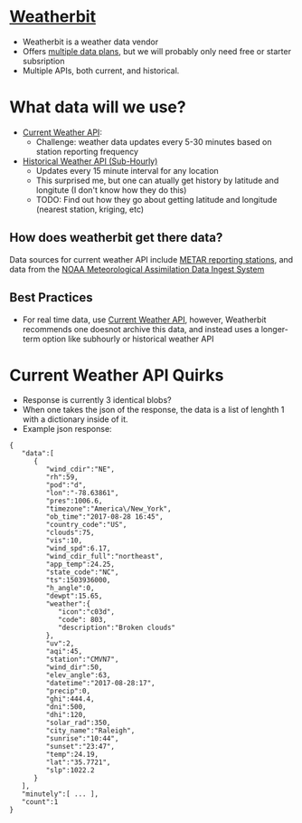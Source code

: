 # [Weatherbit](https://www.weatherbit.io/features)
- Weatherbit is a weather data vendor
- Offers [multiple data plans](https://www.weatherbit.io/pricing), but we will probably only need free or starter subsription
- Multiple APIs, both current, and historical.

# What data will we use?
- [Current Weather API](https://www.weatherbit.io/api/weather-current):
    - Challenge: weather data updates every 5-30 minutes based on station reporting frequency
- [Historical Weather API (Sub-Hourly)](https://www.weatherbit.io/api/weather-history-subhourly)
    - Updates every 15 minute interval for any location
    - This surprised me, but one can atually get history by latitude and longitute (I don't know how they do this)
    - TODO: Find out how they go about getting latitude and longitude (nearest station, kriging, etc)


## How does weatherbit get there data?
Data sources for current weather API include [METAR reporting stations](https://www.aviationweather.gov/metar), and data from the [NOAA Meteorological Assimilation Data Ingest System](https://madis.ncep.noaa.gov/)

## Best Practices
- For real time data, use [Current Weather API](https://www.weatherbit.io/api/weather-current), however, Weatherbit recommends one doesnot archive this data, and instead uses a longer-term option like subhourly or historical weather API

# Current Weather API Quirks
- Response is currently 3 identical blobs?
- When one takes the json of the response, the data is a list of lenghth 1 with a dictionary inside of it.
- Example json response:
```
{
   "data":[
      {
         "wind_cdir":"NE",
         "rh":59,
         "pod":"d",
         "lon":"-78.63861",
         "pres":1006.6,
         "timezone":"America\/New_York",
         "ob_time":"2017-08-28 16:45",
         "country_code":"US",
         "clouds":75,
         "vis":10,
         "wind_spd":6.17,
         "wind_cdir_full":"northeast",
         "app_temp":24.25,
         "state_code":"NC",
         "ts":1503936000,
         "h_angle":0,
         "dewpt":15.65,
         "weather":{
            "icon":"c03d",
            "code": 803,
            "description":"Broken clouds"
         },
         "uv":2,
         "aqi":45,
         "station":"CMVN7",
         "wind_dir":50,
         "elev_angle":63,
         "datetime":"2017-08-28:17",
         "precip":0,
         "ghi":444.4,
         "dni":500,
         "dhi":120,
         "solar_rad":350,
         "city_name":"Raleigh",
         "sunrise":"10:44",
         "sunset":"23:47",
         "temp":24.19,
         "lat":"35.7721",
         "slp":1022.2
      }
   ],
   "minutely":[ ... ],
   "count":1
}
```

